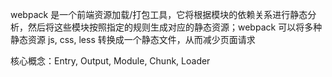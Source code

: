 webpack 是一个前端资源加载/打包工具，它将根据模块的依赖关系进行静态分析，然后将这些模块按照指定的规则生成对应的静态资源；webpack 可以将多种静态资源 js, css, less 转换成一个静态文件，从而减少页面请求

核心概念：Entry, Output, Module, Chunk, Loader


